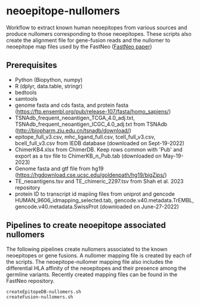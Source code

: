 # neoepitope-nullomers
Workflow to extract known human neoepitopes from various sources and produce nullomers corresponding to those neoepitopes. These scripts also create the alignment file for gene-fusion reads and the nullomer to neoepitope map files used by the FastNeo ([FastNeo paper](https://academic.oup.com/bioinformatics/article/41/5/btaf138/8124074))

## Prerequisites
- Python (Biopython, numpy)
- R (dplyr, data.table, stringr)
- bedtools
- samtools
- genome fasta and cds fasta, and protein fasta (https://ftp.ensembl.org/pub/release-107/fasta/homo_sapiens/)
- TSNAdb_frequent_neoantigen_TCGA_4.0_adj.txt, TSNAdb_frequent_neoantigen_ICGC_4.0_adj.txt from TSNAdb (http://biopharm.zju.edu.cn/tsnadb/download/)
- epitope_full_v3.csv, mhc_ligand_full.csv, tcell_full_v3.csv, bcell_full_v3.csv from IEDB database (downloaded on Sept-19-2022)
- ChimerKB4.xlsx from ChimerDB. Keep rows common with 'Pub' and export as a tsv file to ChimerKB_n_Pub.tab  (downloaded on May-19-2023)
- Genome fasta and gtf file from hg19 (https://hgdownload.cse.ucsc.edu/goldenpath/hg19/bigZips/)
- TE_neoantigens.tsv and TE_chimeric_2297.tsv from Shah et al. 2023 repository
- protein ID to transcript id mapiing files from uniprot and gencode HUMAN_9606_idmapping_selected.tab, gencode.v40.metadata.TrEMBL, gencode.v40.metadata.SwissProt  (downloaded on June-27-2022)

## Pipelines to create neoepitope associated nullomers 
The following pipelines create nullomers associated to the known neoepitopes or gene fusions. A nullomer mapping file is created by each of the scripts. The neoepitope-nullomer mapping file also includes the differential HLA affinity of the neoepitopes and their presence among the germline variants. Recently created mapping files can be found in the FastNeo repository.
 
```
createEpitopeDB-nullomers.sh
createFusion-nullomers.sh
```
